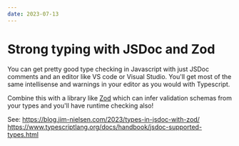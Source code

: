 ```yaml
---
date: 2023-07-13
---
```


# Strong typing with JSDoc and Zod

You can get pretty good type checking in Javascript with just JSDoc comments and an editor like VS code or Visual Studio.
You'll get most of the same intellisense and warnings in your editor as you would with Typescript.

Combine this with a library like [Zod](https://zod.dev/) which can infer validation schemas from your types and you'll have runtime checking also!

See:
https://blog.jim-nielsen.com/2023/types-in-jsdoc-with-zod/
https://www.typescriptlang.org/docs/handbook/jsdoc-supported-types.html
